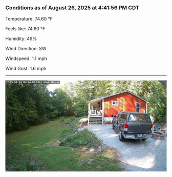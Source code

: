 ### Conditions as of August 26, 2025 at 4:41:56 PM CDT 

Temperature: 74.60 &deg;F

Feels like: 74.60 &deg;F

Humidity: 49%

Wind Direction: SW

Windspeed: 1.1 mph

Wind Gust: 1.6 mph

---

<img src="./images/latest.jpeg"/>

